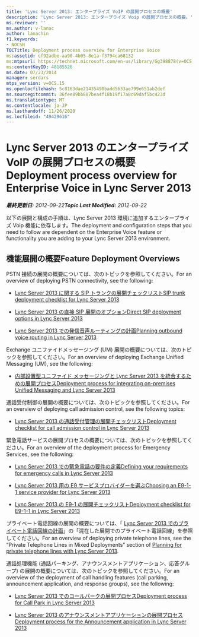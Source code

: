 ```yaml
---
title: 'Lync Server 2013: エンタープライズ VoIP の展開プロセスの概要'
description: 'Lync Server 2013: エンタープライズ Voip の展開プロセスの概要。'
ms.reviewer: ''
ms.author: v-lanac
author: lanachin
f1.keywords:
- NOCSH
TOCTitle: Deployment process overview for Enterprise Voice
ms:assetid: cf92adbe-aa90-4b05-8e1a-f3794ca68132
ms:mtpsurl: https://technet.microsoft.com/en-us/library/Gg398878(v=OCS.15)
ms:contentKeyID: 48185526
ms.date: 07/23/2014
manager: serdars
mtps_version: v=OCS.15
ms.openlocfilehash: 5c8163dae21435490badd5633ae799e651ab2def
ms.sourcegitcommit: 36fee89bb887bea4f18b19f17a8c69daf5bc423d
ms.translationtype: MT
ms.contentlocale: ja-JP
ms.lasthandoff: 11/26/2020
ms.locfileid: "49429616"
---
```

# <a name="deployment-process-overview-for-enterprise-voice-in-lync-server-2013"></a><span data-ttu-id="7a4db-103">Lync Server 2013 のエンタープライズ VoIP の展開プロセスの概要</span><span class="sxs-lookup"><span data-stu-id="7a4db-103">Deployment process overview for Enterprise Voice in Lync Server 2013</span></span>

<div data-xmlns="http://www.w3.org/1999/xhtml">

<div class="topic" data-xmlns="http://www.w3.org/1999/xhtml" data-msxsl="urn:schemas-microsoft-com:xslt" data-cs="https://msdn.microsoft.com/">

<div data-asp="https://msdn2.microsoft.com/asp">



</div>

<div id="mainSection">

<div id="mainBody"><span data-ttu-id="7a4db-104">

<span> </span></span><span class="sxs-lookup"><span data-stu-id="7a4db-104">

<span> </span></span></span>

<span data-ttu-id="7a4db-105">_**最終更新日:** 2012-09-22_</span><span class="sxs-lookup"><span data-stu-id="7a4db-105">_**Topic Last Modified:** 2012-09-22_</span></span>

<span data-ttu-id="7a4db-106">以下の展開と構成の手順は、Lync Server 2013 環境に追加するエンタープライズ Voip 機能に依存します。</span><span class="sxs-lookup"><span data-stu-id="7a4db-106">The deployment and configuration steps that you need to follow are dependent on the Enterprise Voice feature or functionality you are adding to your Lync Server 2013 environment.</span></span>

<div>

## <a name="feature-deployment-overviews"></a><span data-ttu-id="7a4db-107">機能展開の概要</span><span class="sxs-lookup"><span data-stu-id="7a4db-107">Feature Deployment Overviews</span></span>

<span data-ttu-id="7a4db-108">PSTN 接続の展開の概要については、次のトピックを参照してください。</span><span class="sxs-lookup"><span data-stu-id="7a4db-108">For an overview of deploying PSTN connectivity, see the following:</span></span>

  - [<span data-ttu-id="7a4db-109">Lync Server 2013 に関する SIP トランクの展開チェックリスト</span><span class="sxs-lookup"><span data-stu-id="7a4db-109">SIP trunk deployment checklist for Lync Server 2013</span></span>](lync-server-2013-sip-trunk-deployment-checklist.md)

  - [<span data-ttu-id="7a4db-110">Lync Server 2013 の直接 SIP 展開のオプション</span><span class="sxs-lookup"><span data-stu-id="7a4db-110">Direct SIP deployment options in Lync Server 2013</span></span>](lync-server-2013-direct-sip-deployment-options.md)

  - [<span data-ttu-id="7a4db-111">Lync Server 2013 での発信音声ルーティングの計画</span><span class="sxs-lookup"><span data-stu-id="7a4db-111">Planning outbound voice routing in Lync Server 2013</span></span>](lync-server-2013-planning-outbound-voice-routing.md)

<span data-ttu-id="7a4db-112">Exchange ユニファイドメッセージング (UM) 展開の概要については、次のトピックを参照してください。</span><span class="sxs-lookup"><span data-stu-id="7a4db-112">For an overview of deploying Exchange Unified Messaging (UM), see the following:</span></span>

  - [<span data-ttu-id="7a4db-113">内部設置型ユニファイド メッセージングと Lync Server 2013 を統合するための展開プロセス</span><span class="sxs-lookup"><span data-stu-id="7a4db-113">Deployment process for integrating on-premises Unified Messaging and Lync Server 2013</span></span>](lync-server-2013-deployment-process-for-integrating-on-premises-unified-messaging.md)

<span data-ttu-id="7a4db-114">通話受付制御の展開の概要については、次のトピックを参照してください。</span><span class="sxs-lookup"><span data-stu-id="7a4db-114">For an overview of deploying call admission control, see the following topics:</span></span>

  - [<span data-ttu-id="7a4db-115">Lync Server 2013 の通話受付管理の展開チェックリスト</span><span class="sxs-lookup"><span data-stu-id="7a4db-115">Deployment checklist for call admission control in Lync Server 2013</span></span>](lync-server-2013-deployment-checklist-for-call-admission-control.md)

<span data-ttu-id="7a4db-116">緊急電話サービスの展開プロセスの概要については、次のトピックを参照してください。</span><span class="sxs-lookup"><span data-stu-id="7a4db-116">For an overview of the deployment process for Emergency Services, see the following:</span></span>

  - [<span data-ttu-id="7a4db-117">Lync Server 2013 での緊急電話の要件の定義</span><span class="sxs-lookup"><span data-stu-id="7a4db-117">Defining your requirements for emergency calls in Lync Server 2013</span></span>](lync-server-2013-defining-your-requirements-for-emergency-calls.md)

  - [<span data-ttu-id="7a4db-118">Lync Server 2013 用の E9 サービスプロバイダーを選ぶ</span><span class="sxs-lookup"><span data-stu-id="7a4db-118">Choosing an E9-1-1 service provider for Lync Server 2013</span></span>](lync-server-2013-choosing-an-e9-1-1-service-provider.md)

  - [<span data-ttu-id="7a4db-119">Lync Server 2013 の E9-1 の展開チェックリスト</span><span class="sxs-lookup"><span data-stu-id="7a4db-119">Deployment checklist for E9-1-1 in Lync Server 2013</span></span>](lync-server-2013-deployment-checklist-for-e9-1-1.md)

<span data-ttu-id="7a4db-120">プライベート電話回線の展開の概要については、「 [Lync Server 2013 でのプライベート電話回線の計画](lync-server-2013-planning-for-private-telephone-lines.md)」の「混在した展開でのプライベート電話回線」を参照してください。</span><span class="sxs-lookup"><span data-stu-id="7a4db-120">For an overview of deploying private telephone lines, see the “Private Telephone Lines in Mixed Deployments” section of [Planning for private telephone lines with Lync Server 2013](lync-server-2013-planning-for-private-telephone-lines.md).</span></span>

<span data-ttu-id="7a4db-121">通話処理機能 (通話パーキング、アナウンスメントアプリケーション、応答グループ) の展開の概要については、次のトピックを参照してください。</span><span class="sxs-lookup"><span data-stu-id="7a4db-121">For an overview of the deployment of call handling features (call parking, announcement application, and response groups), see the following:</span></span>

  - [<span data-ttu-id="7a4db-122">Lync Server 2013 でのコールパークの展開プロセス</span><span class="sxs-lookup"><span data-stu-id="7a4db-122">Deployment process for Call Park in Lync Server 2013</span></span>](lync-server-2013-deployment-process-for-call-park.md)

  - [<span data-ttu-id="7a4db-123">Lync Server 2013 のアナウンスメントアプリケーションの展開プロセス</span><span class="sxs-lookup"><span data-stu-id="7a4db-123">Deployment process for the Announcement application in Lync Server 2013</span></span>](lync-server-2013-deployment-process-for-the-announcement-application.md)

<span data-ttu-id="7a4db-124"></div>

</div>

<span> </span>

</div>

</div>

</span><span class="sxs-lookup"><span data-stu-id="7a4db-124"></div>

</div>

<span> </span>

</div>

</div>

</span></span></div>

